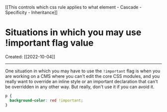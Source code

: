 [[This controls which css rule applies to what element - Cascade - Specificity - Inheritance]]

# Situations in which you may use !important flag value
Created:  [[2022-10-04]]

---
One situation in which you may have to use the `!important` flag is when you are working on a CMS where you can't edit the core CSS modules, and you really want to override an inline style or an important declaration that can't be overridden in any other way. But really, don't use it if you can avoid it.

```CSS
p {
  background-color: red !important;
}
```












